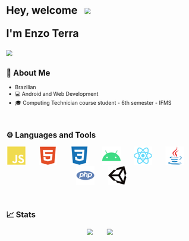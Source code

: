 <h1> Hey, welcome &nbsp <img width="40px" src="https://raw.githubusercontent.com/iampavangandhi/iampavangandhi/master/gifs/Hi.gif"> <p> I'm Enzo Terra</p> </h1> 

<img width="250px" src="https://raw.githubusercontent.com/iampavangandhi/iampavangandhi/master/gifs/hello.gif">

<br>

## 🧑 About Me
- Brazilian
- 💻 Android and Web Development
- 🎓 Computing Technician course student - 6th semester - IFMS

<br>

## ⚙️ Languages and Tools

<div display="flex" align="center">
  <img width="50px" src="https://raw.githubusercontent.com/devicons/devicon/master/icons/javascript/javascript-plain.svg"> &nbsp &nbsp &nbsp &nbsp
  <img width="50px" src="https://raw.githubusercontent.com/devicons/devicon/master/icons/html5/html5-plain.svg"> &nbsp &nbsp &nbsp &nbsp
  <img width="50px" src="https://raw.githubusercontent.com/devicons/devicon/master/icons/css3/css3-plain.svg"> &nbsp &nbsp &nbsp &nbsp
  <img width="50px" src="https://github.com/enzoterra/enzoterra/blob/main/Icons/android.png"> &nbsp &nbsp &nbsp &nbsp
  <img width="50px" src="https://raw.githubusercontent.com/devicons/devicon/master/icons/react/react-original.svg"> &nbsp &nbsp &nbsp &nbsp
  <img width="50px" src="https://raw.githubusercontent.com/devicons/devicon/master/icons/java/java-original.svg"> &nbsp &nbsp &nbsp &nbsp
  <img width="50px" src="https://raw.githubusercontent.com/devicons/devicon/master/icons/php/php-plain.svg"> &nbsp &nbsp &nbsp &nbsp
  <img width="50px" src="https://raw.githubusercontent.com/devicons/devicon/master/icons/unity/unity-original.svg">
</div>

<br>
<br>

## 📈 Stats
<div align="center" display="flex">
  <img width="320px" src="https://github-readme-stats.vercel.app/api/top-langs/?username=enzoterra&layout=compact&theme=react">
  <img width="30px">
  <img width="438px" src="https://github-readme-stats.vercel.app/api?username=enzoterra&layout=compact&show_icons=true&theme=react&custom_title=Enzo Terra GitHub Stats&hide=issues">
</div>

<!--
**enzoterra/enzoterra** is a ✨ _special_ ✨ repository because its `README.md` (this file) appears on your GitHub profile.

Here are some ideas to get you started:

- 🔭 I’m currently working on ...
- 🌱 I’m currently learning ...
- 👯 I’m looking to collaborate on ...
- 🤔 I’m looking for help with ...
- 💬 Ask me about ...
- 📫 How to reach me: ...
- 😄 Pronouns: ...
- ⚡ Fun fact: ...
-->
